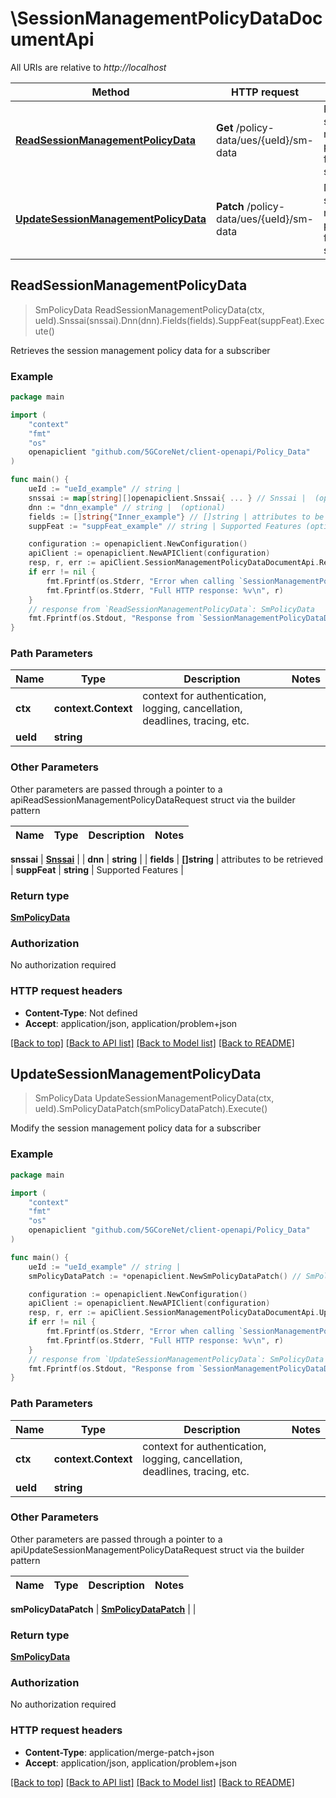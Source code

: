 # \SessionManagementPolicyDataDocumentApi

All URIs are relative to *http://localhost*

Method | HTTP request | Description
------------- | ------------- | -------------
[**ReadSessionManagementPolicyData**](SessionManagementPolicyDataDocumentApi.md#ReadSessionManagementPolicyData) | **Get** /policy-data/ues/{ueId}/sm-data | Retrieves the session management policy data for a subscriber
[**UpdateSessionManagementPolicyData**](SessionManagementPolicyDataDocumentApi.md#UpdateSessionManagementPolicyData) | **Patch** /policy-data/ues/{ueId}/sm-data | Modify the session management policy data for a subscriber



## ReadSessionManagementPolicyData

> SmPolicyData ReadSessionManagementPolicyData(ctx, ueId).Snssai(snssai).Dnn(dnn).Fields(fields).SuppFeat(suppFeat).Execute()

Retrieves the session management policy data for a subscriber

### Example

```go
package main

import (
    "context"
    "fmt"
    "os"
    openapiclient "github.com/5GCoreNet/client-openapi/Policy_Data"
)

func main() {
    ueId := "ueId_example" // string | 
    snssai := map[string][]openapiclient.Snssai{ ... } // Snssai |  (optional)
    dnn := "dnn_example" // string |  (optional)
    fields := []string{"Inner_example"} // []string | attributes to be retrieved (optional)
    suppFeat := "suppFeat_example" // string | Supported Features (optional)

    configuration := openapiclient.NewConfiguration()
    apiClient := openapiclient.NewAPIClient(configuration)
    resp, r, err := apiClient.SessionManagementPolicyDataDocumentApi.ReadSessionManagementPolicyData(context.Background(), ueId).Snssai(snssai).Dnn(dnn).Fields(fields).SuppFeat(suppFeat).Execute()
    if err != nil {
        fmt.Fprintf(os.Stderr, "Error when calling `SessionManagementPolicyDataDocumentApi.ReadSessionManagementPolicyData``: %v\n", err)
        fmt.Fprintf(os.Stderr, "Full HTTP response: %v\n", r)
    }
    // response from `ReadSessionManagementPolicyData`: SmPolicyData
    fmt.Fprintf(os.Stdout, "Response from `SessionManagementPolicyDataDocumentApi.ReadSessionManagementPolicyData`: %v\n", resp)
}
```

### Path Parameters


Name | Type | Description  | Notes
------------- | ------------- | ------------- | -------------
**ctx** | **context.Context** | context for authentication, logging, cancellation, deadlines, tracing, etc.
**ueId** | **string** |  | 

### Other Parameters

Other parameters are passed through a pointer to a apiReadSessionManagementPolicyDataRequest struct via the builder pattern


Name | Type | Description  | Notes
------------- | ------------- | ------------- | -------------

 **snssai** | [**Snssai**](Snssai.md) |  | 
 **dnn** | **string** |  | 
 **fields** | **[]string** | attributes to be retrieved | 
 **suppFeat** | **string** | Supported Features | 

### Return type

[**SmPolicyData**](SmPolicyData.md)

### Authorization

No authorization required

### HTTP request headers

- **Content-Type**: Not defined
- **Accept**: application/json, application/problem+json

[[Back to top]](#) [[Back to API list]](../README.md#documentation-for-api-endpoints)
[[Back to Model list]](../README.md#documentation-for-models)
[[Back to README]](../README.md)


## UpdateSessionManagementPolicyData

> SmPolicyData UpdateSessionManagementPolicyData(ctx, ueId).SmPolicyDataPatch(smPolicyDataPatch).Execute()

Modify the session management policy data for a subscriber

### Example

```go
package main

import (
    "context"
    "fmt"
    "os"
    openapiclient "github.com/5GCoreNet/client-openapi/Policy_Data"
)

func main() {
    ueId := "ueId_example" // string | 
    smPolicyDataPatch := *openapiclient.NewSmPolicyDataPatch() // SmPolicyDataPatch | 

    configuration := openapiclient.NewConfiguration()
    apiClient := openapiclient.NewAPIClient(configuration)
    resp, r, err := apiClient.SessionManagementPolicyDataDocumentApi.UpdateSessionManagementPolicyData(context.Background(), ueId).SmPolicyDataPatch(smPolicyDataPatch).Execute()
    if err != nil {
        fmt.Fprintf(os.Stderr, "Error when calling `SessionManagementPolicyDataDocumentApi.UpdateSessionManagementPolicyData``: %v\n", err)
        fmt.Fprintf(os.Stderr, "Full HTTP response: %v\n", r)
    }
    // response from `UpdateSessionManagementPolicyData`: SmPolicyData
    fmt.Fprintf(os.Stdout, "Response from `SessionManagementPolicyDataDocumentApi.UpdateSessionManagementPolicyData`: %v\n", resp)
}
```

### Path Parameters


Name | Type | Description  | Notes
------------- | ------------- | ------------- | -------------
**ctx** | **context.Context** | context for authentication, logging, cancellation, deadlines, tracing, etc.
**ueId** | **string** |  | 

### Other Parameters

Other parameters are passed through a pointer to a apiUpdateSessionManagementPolicyDataRequest struct via the builder pattern


Name | Type | Description  | Notes
------------- | ------------- | ------------- | -------------

 **smPolicyDataPatch** | [**SmPolicyDataPatch**](SmPolicyDataPatch.md) |  | 

### Return type

[**SmPolicyData**](SmPolicyData.md)

### Authorization

No authorization required

### HTTP request headers

- **Content-Type**: application/merge-patch+json
- **Accept**: application/json, application/problem+json

[[Back to top]](#) [[Back to API list]](../README.md#documentation-for-api-endpoints)
[[Back to Model list]](../README.md#documentation-for-models)
[[Back to README]](../README.md)

